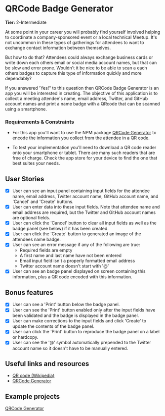 # QRCode Badge Generator

**Tier:** 2-Intermediate

At some point in your career you will probably find yourself involved helping
to coordinate a company-sponsored event or a local technical Meetup. It's not
uncommon in these types of gatherings for attendees to want to exchange contact
information between themselves. 

But how to do that? Attendees could always exchange business cards or write
down each others email or social media account names, but that can be slow and
error prone. Wouldn't it be nice to be able to scan a each others badges to
capture this type of information quickly and more dependably? 

If you answered 'Yes!" to this question then QRCode Badge Generator is an
app you will be interested in creating. The objective of this application is
to collect a meeting attendee's name, email address, Twitter, and GitHub 
account names and print a name badge with a QRcode that can be scanned using
a smartphone.

### Requirements & Constraints

- For this app you'll want to use the NPM package 
[QRCode Generator](https://www.npmjs.com/package/qrcode-generator) to encode
the information you collect from the attendee in a QR code.

- To test your implementation you'll need to download a QR code reader onto
your smartphone or tablet. There are many such readers that are free of charge.
Check the app store for your device to find the one that best suites your needs.

## User Stories

-   [x] User can see an input panel containing input fields for the attendee
name, email address, Twitter account name, GitHub account name, and 'Cancel'
and 'Create' buttons.
-   [x] User can enter data into these input fields. Note that attendee name
and email address are required, but the Twitter and GitHub account names are
optional fields.
-   [x] User can click the 'Cancel' button to clear all input fields as well as
the badge panel (see below) if it has been created.
-   [x] User can click the 'Create' button to generated an image of the 
attendees name badge.
-   [x] User can see an error message if any of the following are true:
    - Required fields are empty
    - A first name and last name have not been entered
    - Email input field isn't a properly formatted email address
    - Twitter account name doesn't start with '@'
-   [x] User can see an badge panel displayed on screen containing this 
information, plus a QR code encoded with this information.

## Bonus features

-   [x] User can see a 'Print' button below the badge panel.
-   [x] User can see the 'Print' button enabled only after the input fields
have been validated and the badge is displayed in the badge panel.
-   [x] User can make corrections to the input fields and click 'Create' to
update the contents of the badge panel.
-   [x] User can click the 'Print' button to reproduce the badge panel on a
label or hardcopy.
-   [x] User can see the '@' symbol automatically prepended to the Twitter
account name so it doesn't have to be manually entered.

## Useful links and resources

- [QR code (Wikipedia)](https://en.wikipedia.org/wiki/QR_code)
- [QRCode Generator](https://www.npmjs.com/package/qrcode-generator)

## Example projects

[QRCode Generator](https://kazuhikoarase.github.io/qrcode-generator/js/demo/)